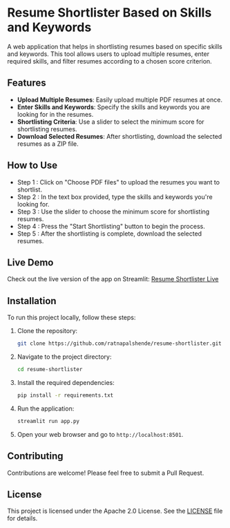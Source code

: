 # Resume Shortlister Based on Skills and Keywords

A web application that helps in shortlisting resumes based on specific skills and keywords. This tool allows users to upload multiple resumes, enter required skills, and filter resumes according to a chosen score criterion.

## Features

- **Upload Multiple Resumes**: Easily upload multiple PDF resumes at once.
- **Enter Skills and Keywords**: Specify the skills and keywords you are looking for in the resumes.
- **Shortlisting Criteria**: Use a slider to select the minimum score for shortlisting resumes.
- **Download Selected Resumes**: After shortlisting, download the selected resumes as a ZIP file.

## How to Use

- Step 1 : Click on "Choose PDF files" to upload the resumes you want to shortlist.
- Step 2 : In the text box provided, type the skills and keywords you're looking for.
- Step 3 : Use the slider to choose the minimum score for shortlisting resumes.
- Step 4 : Press the "Start Shortlisting" button to begin the process.
- Step 5 : After the shortlisting is complete, download the selected resumes.

## Live Demo

Check out the live version of the app on Streamlit: [Resume Shortlister Live](#)

## Installation

To run this project locally, follow these steps:

1. Clone the repository:

   ```bash
   git clone https://github.com/ratnapalshende/resume-shortlister.git
   ```

2. Navigate to the project directory:

   ```bash
   cd resume-shortlister
   ```

3. Install the required dependencies:

   ```bash
   pip install -r requirements.txt
   ```

4. Run the application:

   ```bash
   streamlit run app.py
   ```

5. Open your web browser and go to `http://localhost:8501`.

## Contributing

Contributions are welcome! Please feel free to submit a Pull Request.

## License

This project is licensed under the Apache 2.0 License. See the [LICENSE](LICENSE) file for details.
